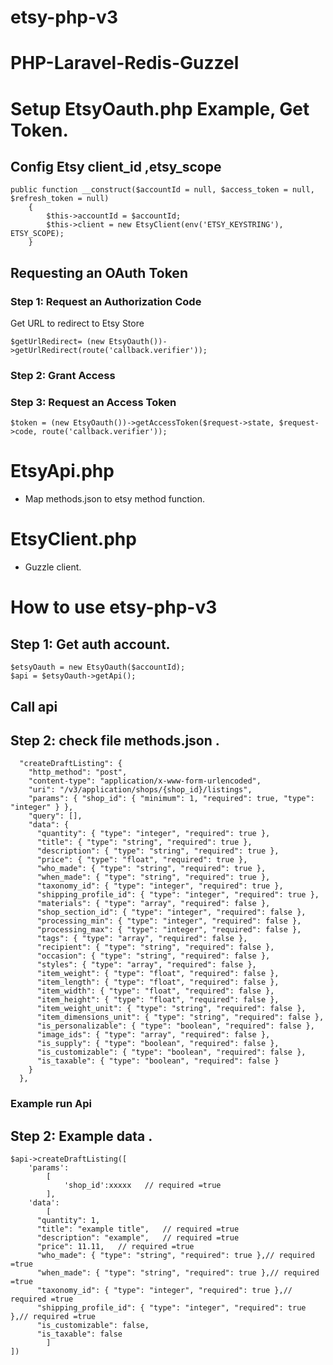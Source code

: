 # etsy-php-v3

# PHP-Laravel-Redis-Guzzel

# Setup EtsyOauth.php Example, Get Token.

## Config Etsy client_id ,etsy_scope

```
public function __construct($accountId = null, $access_token = null, $refresh_token = null)
    {
        $this->accountId = $accountId;
        $this->client = new EtsyClient(env('ETSY_KEYSTRING'), ETSY_SCOPE);
    }
```

## Requesting an OAuth Token

### Step 1: Request an Authorization Code

Get URL to redirect to Etsy Store

```
$getUrlRedirect= (new EtsyOauth())->getUrlRedirect(route('callback.verifier'));

```

### Step 2: Grant Access

### Step 3: Request an Access Token

```
$token = (new EtsyOauth())->getAccessToken($request->state, $request->code, route('callback.verifier'));
```

# EtsyApi.php

- Map methods.json to etsy method function.

# EtsyClient.php

- Guzzle client.

# How to use etsy-php-v3


## Step 1: Get auth account.
```
$etsyOauth = new EtsyOauth($accountId);
$api = $etsyOauth->getApi();

```

## Call api

## Step 2: check file methods.json .

```
  "createDraftListing": {
    "http_method": "post",
    "content-type": "application/x-www-form-urlencoded",
    "uri": "/v3/application/shops/{shop_id}/listings",
    "params": { "shop_id": { "minimum": 1, "required": true, "type": "integer" } },
    "query": [],
    "data": {
      "quantity": { "type": "integer", "required": true },
      "title": { "type": "string", "required": true },
      "description": { "type": "string", "required": true },
      "price": { "type": "float", "required": true },
      "who_made": { "type": "string", "required": true },
      "when_made": { "type": "string", "required": true },
      "taxonomy_id": { "type": "integer", "required": true },
      "shipping_profile_id": { "type": "integer", "required": true },
      "materials": { "type": "array", "required": false },
      "shop_section_id": { "type": "integer", "required": false },
      "processing_min": { "type": "integer", "required": false },
      "processing_max": { "type": "integer", "required": false },
      "tags": { "type": "array", "required": false },
      "recipient": { "type": "string", "required": false },
      "occasion": { "type": "string", "required": false },
      "styles": { "type": "array", "required": false },
      "item_weight": { "type": "float", "required": false },
      "item_length": { "type": "float", "required": false },
      "item_width": { "type": "float", "required": false },
      "item_height": { "type": "float", "required": false },
      "item_weight_unit": { "type": "string", "required": false },
      "item_dimensions_unit": { "type": "string", "required": false },
      "is_personalizable": { "type": "boolean", "required": false },
      "image_ids": { "type": "array", "required": false },
      "is_supply": { "type": "boolean", "required": false },
      "is_customizable": { "type": "boolean", "required": false },
      "is_taxable": { "type": "boolean", "required": false }
    }
  },
```
### Example run Api
## Step 2: Example data .

```
$api->createDraftListing([
    'params':
        [
            'shop_id':xxxxx   // required =true
        ],
    'data':
        [
      "quantity": 1,
      "title": "example title",   // required =true
      "description": "example",   // required =true
      "price": 11.11,   // required =true
      "who_made": { "type": "string", "required": true },// required =true
      "when_made": { "type": "string", "required": true },// required =true
      "taxonomy_id": { "type": "integer", "required": true },// required =true
      "shipping_profile_id": { "type": "integer", "required": true },// required =true
      "is_customizable": false,
      "is_taxable": false
        ]
])
```
